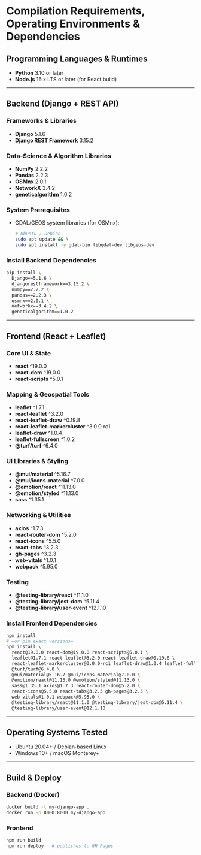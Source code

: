 # Compilation Requirements, Operating Environments & Dependencies

## Programming Languages & Runtimes
- **Python** 3.10 or later  
- **Node.js** 16.x LTS or later (for React build)

---

## Backend (Django + REST API)

### Frameworks & Libraries
- **Django** 5.1.6  
- **Django REST Framework** 3.15.2  

### Data‑Science & Algorithm Libraries
- **NumPy** 2.2.2  
- **Pandas** 2.2.3  
- **OSMnx** 2.0.1  
- **NetworkX** 3.4.2  
- **geneticalgorithm** 1.0.2  

### System Prerequisites
- GDAL/GEOS system libraries (for OSMnx):
  ```bash
  # Ubuntu / Debian
  sudo apt update && \
  sudo apt install -y gdal-bin libgdal-dev libgeos-dev
  ```  

### Install Backend Dependencies
```bash
pip install \
  Django==5.1.6 \
  djangorestframework==3.15.2 \
  numpy==2.2.2 \
  pandas==2.2.3 \
  osmnx==2.0.1 \
  networkx==3.4.2 \
  geneticalgorithm==1.0.2
```

---

## Frontend (React + Leaflet)

### Core UI & State
- **react** ^19.0.0  
- **react-dom** ^19.0.0  
- **react-scripts** ^5.0.1  

### Mapping & Geospatial Tools
- **leaflet** ^1.7.1  
- **react‑leaflet** ^3.2.0  
- **react‑leaflet‑draw** ^0.19.8  
- **react‑leaflet‑markercluster** ^3.0.0‑rc1  
- **leaflet‑draw** ^1.0.4  
- **leaflet‑fullscreen** ^1.0.2  
- **@turf/turf** ^6.4.0  

### UI Libraries & Styling
- **@mui/material** ^5.16.7  
- **@mui/icons-material** ^7.0.0  
- **@emotion/react** ^11.13.0  
- **@emotion/styled** ^11.13.0  
- **sass** ^1.35.1  

### Networking & Utilities
- **axios** ^1.7.3  
- **react‑router‑dom** ^5.2.0  
- **react‑icons** ^5.5.0  
- **react‑tabs** ^3.2.3  
- **gh‑pages** ^3.2.3  
- **web‑vitals** ^1.0.1  
- **webpack** ^5.95.0  

### Testing
- **@testing-library/react** ^11.1.0  
- **@testing-library/jest-dom** ^5.11.4  
- **@testing-library/user-event** ^12.1.10  

### Install Frontend Dependencies
```bash
npm install
# —or pin exact versions—
npm install \
  react@19.0.0 react-dom@19.0.0 react-scripts@5.0.1 \
  leaflet@1.7.1 react-leaflet@3.2.0 react-leaflet-draw@0.19.8 \
  react-leaflet-markercluster@3.0.0-rc1 leaflet-draw@1.0.4 leaflet-fullscreen@1.0.2 \
  @turf/turf@6.4.0 \
  @mui/material@5.16.7 @mui/icons-material@7.0.0 \
  @emotion/react@11.13.0 @emotion/styled@11.13.0 \
  sass@1.35.1 axios@1.7.3 react-router-dom@5.2.0 \
  react-icons@5.5.0 react-tabs@3.2.3 gh-pages@3.2.3 \
  web-vitals@1.0.1 webpack@5.95.0 \
  @testing-library/react@11.1.0 @testing-library/jest-dom@5.11.4 \
  @testing-library/user-event@12.1.10
```

---

## Operating Systems Tested
- Ubuntu 20.04+ / Debian‑based Linux  
- Windows 10+ / macOS Monterey+

---

## Build & Deploy

### Backend (Docker)
```bash
docker build -t my-django-app .
docker run -p 8000:8000 my-django-app
```

### Frontend
```bash
npm run build
npm run deploy   # publishes to GH Pages
```
